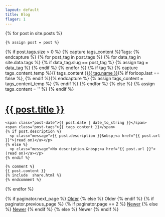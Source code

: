 ```yaml
---
layout: default
title: Blog
flager: 1
---
```


<div class="posts">
  {% for post in site.posts %}
    
    {% assign post = post %}
{% if post.tags.size > 0 %}
    {% capture tags_content %}Tags: {% endcapture %}
    {% for post_tag in post.tags %}
        {% for data_tag in site.data.tags %}
            {% if data_tag.slug == post_tag %}
                {% assign tag = data_tag %}
            {% endif %}
        {% endfor %}
        {% if tag %}
            {% capture tags_content_temp %}{{ tags_content }}<a href="/blog/tags/{{ tag.slug }}/">{{ tag.name }}</a>{% if forloop.last == false %}, {% endif %}{% endcapture %}
            {% assign tags_content = tags_content_temp %}
        {% endif %}
    {% endfor %}
{% else %}
    {% assign tags_content = '' %}
{% endif %}
    
  <div class="post">
    <h1 class="post-title">
      <a href="{{ post.url }}">
        {{ post.title }}
      </a>
    </h1>

    <span class="post-date">{{ post.date | date_to_string }}</span>
    <span class="post-tags">{{ tags_content }}</span>
    {% if post.description %}
      <p class="message">{{ post.description }}&nbsp;<a href="{{ post.url }}">(read on)</a></p>
    {% else %}
      <p class="message">No description.&nbsp;<a href="{{ post.url }}">(read on)</a></p>
    {% endif %}
    
    {% comment %}
    {{ post.content }}
    {% include  share.html %}
    {% endcomment %}  
      
  </div>
  
  {% endfor %}
</div>

<div class="pagination">
  {% if paginator.next_page %}
    <a class="pagination-item older" href="{{ site.baseurl }}page{{paginator.next_page}}">Older</a>
  {% else %}
    <span class="pagination-item older">Older</span>
  {% endif %}
  {% if paginator.previous_page %}
    {% if paginator.page == 2 %}
      <a class="pagination-item newer" href="{{ site.baseurl }}">Newer</a>
    {% else %}
      <a class="pagination-item newer" href="{{ site.baseurl }}page{{paginator.previous_page}}">Newer</a>
    {% endif %}
  {% else %}
    <span class="pagination-item newer">Newer</span>
  {% endif %}
</div>